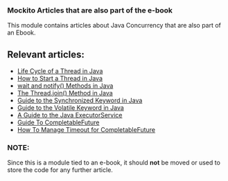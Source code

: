### Mockito Articles that are also part of the e-book

This module contains articles about Java Concurrency that are also part of an Ebook.

## Relevant articles:

- [Life Cycle of a Thread in Java](https://www.baeldung.com/java-thread-lifecycle)
- [How to Start a Thread in Java](https://www.baeldung.com/java-start-thread)
- [wait and notify() Methods in Java](https://www.baeldung.com/java-wait-notify)
- [The Thread.join() Method in Java](https://www.baeldung.com/java-thread-join)
- [Guide to the Synchronized Keyword in Java](https://www.baeldung.com/java-synchronized)
- [Guide to the Volatile Keyword in Java](https://www.baeldung.com/java-volatile)
- [A Guide to the Java ExecutorService](https://www.baeldung.com/java-executor-service-tutorial)
- [Guide To CompletableFuture](https://www.baeldung.com/java-completablefuture)
- [How To Manage Timeout for CompletableFuture](https://www.baeldung.com/java-completablefuture-timeout)

### NOTE:

Since this is a module tied to an e-book, it should **not** be moved or used to store the code for any further article.
